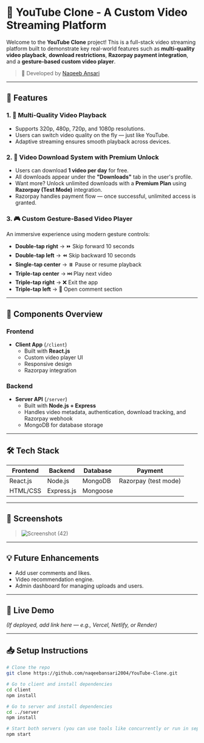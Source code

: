 # 🎥 YouTube Clone - A Custom Video Streaming Platform

Welcome to the **YouTube Clone** project! This is a full-stack video streaming platform built to demonstrate key real-world features such as **multi-quality video playback**, **download restrictions**, **Razorpay payment integration**, and a **gesture-based custom video player**.

> 🚀 Developed by [Naqeeb Ansari](https://github.com/naqeebansari2004)

---

## 🌟 Features

### 1. 🔁 Multi-Quality Video Playback
- Supports 320p, 480p, 720p, and 1080p resolutions.
- Users can switch video quality on the fly — just like YouTube.
- Adaptive streaming ensures smooth playback across devices.

### 2. 💾 Video Download System with Premium Unlock
- Users can download **1 video per day** for free.
- All downloads appear under the **"Downloads"** tab in the user's profile.
- Want more? Unlock unlimited downloads with a **Premium Plan** using **Razorpay (Test Mode)** integration.
- Razorpay handles payment flow — once successful, unlimited access is granted.

### 3. 🎮 Custom Gesture-Based Video Player
An immersive experience using modern gesture controls:
- **Double-tap right** → ⏩ Skip forward 10 seconds  
- **Double-tap left** → ⏪ Skip backward 10 seconds  
- **Single-tap center** → ⏸️ Pause or resume playback  
- **Triple-tap center** → ⏭️ Play next video  
- **Triple-tap right** → ❌ Exit the app  
- **Triple-tap left** → 💬 Open comment section

---

## 🧩 Components Overview

### Frontend
- **Client App** (`/client`)
  - Built with **React.js**
  - Custom video player UI
  - Responsive design
  - Razorpay integration

### Backend
- **Server API** (`/server`)
  - Built with **Node.js + Express**
  - Handles video metadata, authentication, download tracking, and Razorpay webhook
  - MongoDB for database storage

---

## 🛠️ Tech Stack

| Frontend        | Backend        | Database | Payment |
|-----------------|----------------|----------|---------|
| React.js        | Node.js        | MongoDB  | Razorpay (test mode) |
| HTML/CSS        | Express.js     | Mongoose |         |

---

## 📸 Screenshots

> ![Screenshot (42)](https://github.com/user-attachments/assets/11e54118-be71-4ec9-907f-9e19ac3ac325)


---

## 💡 Future Enhancements
- Add user comments and likes.
- Video recommendation engine.
- Admin dashboard for managing uploads and users.

---

## 🔗 Live Demo

*(If deployed, add link here — e.g., Vercel, Netlify, or Render)*

---

## 📥 Setup Instructions

```bash
# Clone the repo
git clone https://github.com/naqeebansari2004/YouTube-Clone.git

# Go to client and install dependencies
cd client
npm install

# Go to server and install dependencies
cd ../server
npm install

# Start both servers (you can use tools like concurrently or run in separate terminals)
npm start
